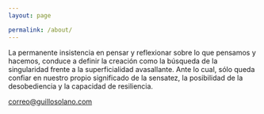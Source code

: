 ```yaml
---
layout: page

permalink: /about/
---
```




La permanente insistencia en pensar y reflexionar sobre lo que pensamos y hacemos, conduce a definir la creación como la búsqueda de la singularidad frente a la superficialidad avasallante. Ante lo cual, sólo queda confiar en nuestro propio significado de la sensatez, la posibilidad de la desobediencia y la capacidad de resiliencia.


[correo@guillosolano.com](mailto:correo@guillosolano.com)
